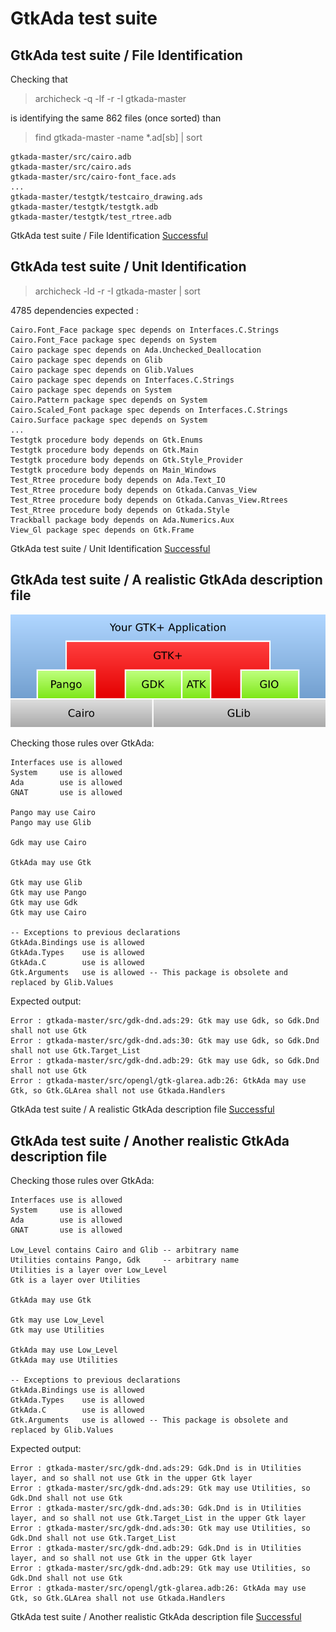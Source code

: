 
# GtkAda test suite



##  GtkAda test suite / File Identification

  Checking that

  > archicheck -q -lf -r -I gtkada-master

  is identifying the same 862 files (once sorted) than

  > find gtkada-master -name *.ad[sb] | sort
```
gtkada-master/src/cairo.adb
gtkada-master/src/cairo.ads
gtkada-master/src/cairo-font_face.ads
...
gtkada-master/testgtk/testcairo_drawing.ads
gtkada-master/testgtk/testgtk.adb
gtkada-master/testgtk/test_rtree.adb
```


GtkAda test suite / File Identification [Successful](tests_status.md#successful)

##  GtkAda test suite / Unit Identification


  > archicheck -ld -r -I gtkada-master | sort

  4785 dependencies expected :

```
Cairo.Font_Face package spec depends on Interfaces.C.Strings
Cairo.Font_Face package spec depends on System
Cairo package spec depends on Ada.Unchecked_Deallocation
Cairo package spec depends on Glib
Cairo package spec depends on Glib.Values
Cairo package spec depends on Interfaces.C.Strings
Cairo package spec depends on System
Cairo.Pattern package spec depends on System
Cairo.Scaled_Font package spec depends on Interfaces.C.Strings
Cairo.Surface package spec depends on System
...
Testgtk procedure body depends on Gtk.Enums
Testgtk procedure body depends on Gtk.Main
Testgtk procedure body depends on Gtk.Style_Provider
Testgtk procedure body depends on Main_Windows
Test_Rtree procedure body depends on Ada.Text_IO
Test_Rtree procedure body depends on Gtkada.Canvas_View
Test_Rtree procedure body depends on Gtkada.Canvas_View.Rtrees
Test_Rtree procedure body depends on Gtkada.Style
Trackball package body depends on Ada.Numerics.Aux
View_Gl package spec depends on Gtk.Frame
```


GtkAda test suite / Unit Identification [Successful](tests_status.md#successful)

##  GtkAda test suite / A realistic GtkAda description file


  ![](gtk.png)

  Checking those rules over GtkAda:

```
Interfaces use is allowed
System     use is allowed 
Ada        use is allowed
GNAT       use is allowed

Pango may use Cairo
Pango may use Glib

Gdk may use Cairo

GtkAda may use Gtk 

Gtk may use Glib
Gtk may use Pango
Gtk may use Gdk
Gtk may use Cairo

-- Exceptions to previous declarations
GtkAda.Bindings use is allowed
GtkAda.Types    use is allowed
GtkAda.C        use is allowed
Gtk.Arguments   use is allowed -- This package is obsolete and replaced by Glib.Values
```

  Expected output:

```
Error : gtkada-master/src/gdk-dnd.ads:29: Gtk may use Gdk, so Gdk.Dnd shall not use Gtk
Error : gtkada-master/src/gdk-dnd.ads:30: Gtk may use Gdk, so Gdk.Dnd shall not use Gtk.Target_List
Error : gtkada-master/src/gdk-dnd.adb:29: Gtk may use Gdk, so Gdk.Dnd shall not use Gtk
Error : gtkada-master/src/opengl/gtk-glarea.adb:26: GtkAda may use Gtk, so Gtk.GLArea shall not use Gtkada.Handlers
```


GtkAda test suite / A realistic GtkAda description file [Successful](tests_status.md#successful)

##  GtkAda test suite / Another realistic GtkAda description file


  Checking those rules over GtkAda:

```
Interfaces use is allowed
System     use is allowed 
Ada        use is allowed
GNAT       use is allowed

Low_Level contains Cairo and Glib -- arbitrary name
Utilities contains Pango, Gdk     -- arbitrary name
Utilities is a layer over Low_Level
Gtk is a layer over Utilities

GtkAda may use Gtk 

Gtk may use Low_Level
Gtk may use Utilities

GtkAda may use Low_Level
GtkAda may use Utilities

-- Exceptions to previous declarations
GtkAda.Bindings use is allowed
GtkAda.Types    use is allowed
GtkAda.C        use is allowed
Gtk.Arguments   use is allowed -- This package is obsolete and replaced by Glib.Values
```

  Expected output:

```
Error : gtkada-master/src/gdk-dnd.ads:29: Gdk.Dnd is in Utilities layer, and so shall not use Gtk in the upper Gtk layer
Error : gtkada-master/src/gdk-dnd.ads:29: Gtk may use Utilities, so Gdk.Dnd shall not use Gtk
Error : gtkada-master/src/gdk-dnd.ads:30: Gdk.Dnd is in Utilities layer, and so shall not use Gtk.Target_List in the upper Gtk layer
Error : gtkada-master/src/gdk-dnd.ads:30: Gtk may use Utilities, so Gdk.Dnd shall not use Gtk.Target_List
Error : gtkada-master/src/gdk-dnd.adb:29: Gdk.Dnd is in Utilities layer, and so shall not use Gtk in the upper Gtk layer
Error : gtkada-master/src/gdk-dnd.adb:29: Gtk may use Utilities, so Gdk.Dnd shall not use Gtk
Error : gtkada-master/src/opengl/gtk-glarea.adb:26: GtkAda may use Gtk, so Gtk.GLArea shall not use Gtkada.Handlers
```


GtkAda test suite / Another realistic GtkAda description file [Successful](tests_status.md#successful)
